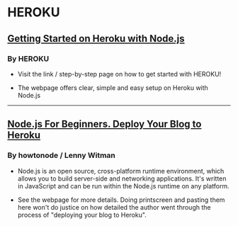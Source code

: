 # HEROKU

## [Getting Started on Heroku with Node.js](https://devcenter.heroku.com/articles/getting-started-with-nodejs#set-up)

### By HEROKU

- Visit the link / step-by-step page on how to get started with HEROKU!

- The webpage offers clear, simple and easy setup on Heroku with Node.js

--- 

## [Node.js For Beginners. Deploy Your Blog to Heroku](https://howtonode.org/deploy-blog-to-heroku)

### By howtonode / Lenny Witman

- Node.js is an open source, cross-platform runtime environment, which allows you to build server-side and networking applications. It's written in JavaScript and can be run within the Node.js runtime on any platform. 

- See the webpage for more details. Doing printscreen and pasting them here won't do justice on how detailed the author went through the process of "deploying your blog to Heroku".